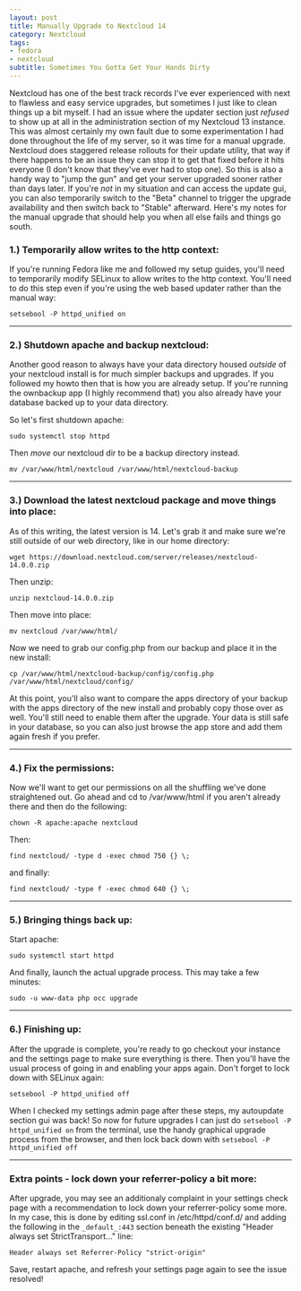 ```yaml
---
layout: post
title: Manually Upgrade to Nextcloud 14
category: Nextcloud
tags:
- fedora
- nextcloud
subtitle: Sometimes You Gotta Get Your Hands Dirty
---
```


Nextcloud has one of the best track records I've ever experienced with next to flawless and easy service upgrades, but sometimes I just like to clean things up a bit myself. I had an issue where the updater section just *refused* to show up at all in the administration section of my Nextcloud 13 instance. This was almost certainly my own fault due to some experimentation I had done throughout the life of my server, so it was time for a manual upgrade. Nextcloud does staggered release rollouts for their update utility, that way if there happens to be an issue they can stop it to get that fixed before it hits everyone (I don't know that they've ever had to stop one). So this is also a handy way to "jump the gun" and get your server upgraded sooner rather than days later. If you're *not* in my situation and can access the update gui, you can also temporarily switch to the "Beta" channel to trigger the upgrade availability and then switch back to "Stable" afterward. Here's my notes for the manual upgrade that should help you when all else fails and things go south.

### 1.) Temporarily allow writes to the http context:

If you're running Fedora like me and followed my setup guides, you'll need to temporarily modify SELinux to allow writes to the http context. You'll need to do this step even if you're using the web based updater rather than the manual way:

```
setsebool -P httpd_unified on
```
****
### 2.) Shutdown apache and backup nextcloud:

Another good reason to always have your data directory housed *outside* of your nextcloud install is for much simpler backups and upgrades. If you followed my howto then that is how you are already setup. If you're running the ownbackup app (I highly recommend that) you also already have your database backed up to your data directory.

So let's first shutdown apache:

```
sudo systemctl stop httpd
```

Then *move* our nextcloud dir to be a backup directory instead.

```
mv /var/www/html/nextcloud /var/www/html/nextcloud-backup
```
****
### 3.) Download the latest nextcloud package and move things into place:

As of this writing, the latest version is 14. Let's grab it and make sure we're still outside of our web directory, like in our home directory:

```
wget https://download.nextcloud.com/server/releases/nextcloud-14.0.0.zip
```

Then unzip:

```
unzip nextcloud-14.0.0.zip
```

Then move into place:

```
mv nextcloud /var/www/html/
```

Now we need to grab our config.php from our backup and place it in the new install:

```
cp /var/www/html/nextcloud-backup/config/config.php /var/www/html/nextcloud/config/
```

At this point, you'll also want to compare the apps directory of your backup with the apps directory of the new install and probably copy those over as well. You'll still need to enable them after the upgrade. Your data is still safe in your database, so you can also just browse the app store and add them again fresh if you prefer.
****
### 4.) Fix the permissions:

Now we'll want to get our permissions on all the shuffling we've done straightened out. Go ahead and cd to /var/www/html if you aren't already there and then do the following:

```
chown -R apache:apache nextcloud
```

Then:

```
find nextcloud/ -type d -exec chmod 750 {} \;
```

and finally:

```
find nextcloud/ -type f -exec chmod 640 {} \;
```
****
### 5.) Bringing things back up:

Start apache:

```
sudo systemctl start httpd
```

And finally, launch the actual upgrade process. This may take a few minutes:

```
sudo -u www-data php occ upgrade
```
****
### 6.) Finishing up:

After the upgrade is complete, you're ready to go checkout your instance and the settings page to make sure everything is there. Then you'll have the usual process of going in and enabling your apps again. Don't forget to lock down with SELinux again:

```
setsebool -P httpd_unified off
```

When I checked my settings admin page after these steps, my autoupdate section gui was back! So now for future upgrades I can just do `setsebool -P httpd_unified on` from the terminal, use the handy graphical upgrade process from the browser, and then lock back down with `setsebool -P httpd_unified off`
****
### Extra points - lock down your referrer-policy a bit more:

After upgrade, you may see an additionaly complaint in your settings check page with a recommendation to lock down your referrer-policy some more. In my case, this is done by editing ssl.conf in /etc/httpd/conf.d/ and adding the following in the `_default_:443` section beneath the existing "Header always set StrictTransport..." line:

```
Header always set Referrer-Policy "strict-origin"
```

Save, restart apache, and refresh your settings page again to see the issue resolved!
